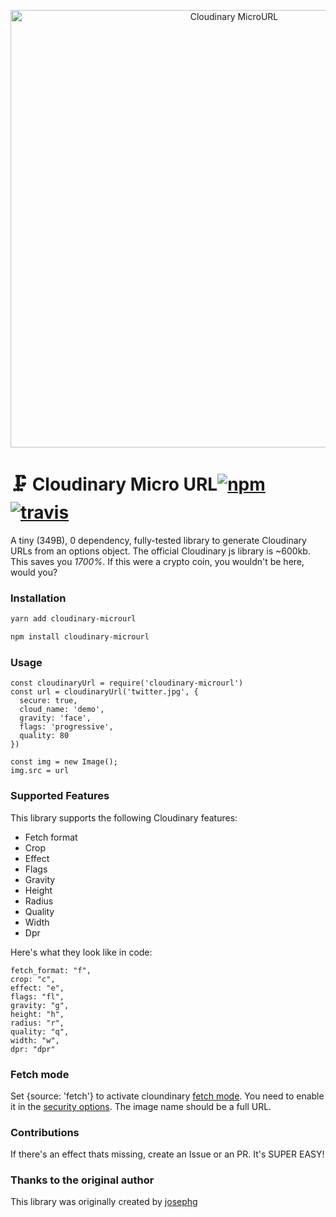 <p align="center">
  <img src="https://i.imgur.com/0HShUQD.png" width="700" alt="Cloudinary MicroURL">
</p>

# 🗜 Cloudinary Micro URL[![npm](https://img.shields.io/npm/v/cloudinary-microurl.svg)](https://npm.im/cloudinary-microurl) [![travis](https://travis-ci.org/peterpme/cloudinary-microurl.svg?branch=master)](https://travis-ci.org/peterpme/cloudinary-microurl)

A tiny (349B), 0 dependency, fully-tested library to generate Cloudinary URLs from an options object.
The official Cloudinary js library is ~600kb. This saves you *1700%*. If this were a crypto coin, you wouldn't be here, would you?

### Installation

```sh
yarn add cloudinary-microurl
```

```sh
npm install cloudinary-microurl
```

### Usage

```es6
const cloudinaryUrl = require('cloudinary-microurl')
const url = cloudinaryUrl('twitter.jpg', {
  secure: true,
  cloud_name: 'demo',
  gravity: 'face',
  flags: 'progressive',
  quality: 80
})

const img = new Image();
img.src = url
```

### Supported Features

This library supports the following Cloudinary features:

- Fetch format
- Crop
- Effect
- Flags
- Gravity
- Height
- Radius
- Quality
- Width
- Dpr

Here's what they look like in code:

```es6
fetch_format: "f",
crop: "c",
effect: "e",
flags: "fl",
gravity: "g",
height: "h",
radius: "r",
quality: "q",
width: "w",
dpr: "dpr"
```

### Fetch mode

Set {source: 'fetch'} to activate cloundinary [fetch mode](http://cloudinary.com/documentation/fetch_remote_images#remote_image_fetch_url). You need to enable it in the [security options](https://cloudinary.com/console/settings/security). The image name should be a full URL.

### Contributions

If there's an effect thats missing, create an Issue or an PR. It's SUPER EASY!

### Thanks to the original author
This library was originally created by [josephg](https://github.com/josephg)
